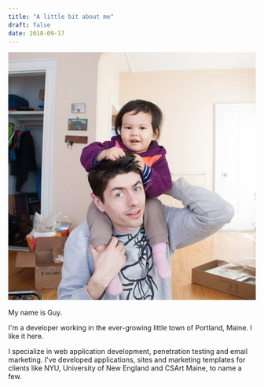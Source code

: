 ```yaml
---
title: "A little bit about me"
draft: false
date: 2018-09-17
---
```


![me the dad](methedad.jpg)

My name is Guy.

I'm a developer working in the ever-growing little town of Portland, Maine. I like it here.

I specialize in web application development, penetration testing and email marketing. I've developed applications, sites and marketing templates for clients like NYU, University of New England and CSArt Maine, to name a few.